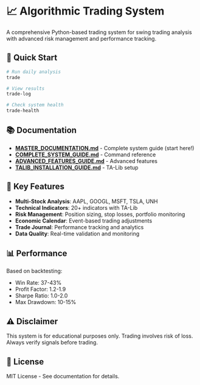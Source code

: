 # 📈 Algorithmic Trading System

A comprehensive Python-based trading system for swing trading analysis with advanced risk management and performance tracking.

## 🚀 Quick Start

```bash
# Run daily analysis
trade

# View results
trade-log

# Check system health
trade-health
```

## 📚 Documentation

- **[MASTER_DOCUMENTATION.md](MASTER_DOCUMENTATION.md)** - Complete system guide (start here!)
- **[COMPLETE_SYSTEM_GUIDE.md](COMPLETE_SYSTEM_GUIDE.md)** - Command reference
- **[ADVANCED_FEATURES_GUIDE.md](ADVANCED_FEATURES_GUIDE.md)** - Advanced features
- **[TALIB_INSTALLATION_GUIDE.md](TALIB_INSTALLATION_GUIDE.md)** - TA-Lib setup

## 🎯 Key Features

- **Multi-Stock Analysis**: AAPL, GOOGL, MSFT, TSLA, UNH
- **Technical Indicators**: 20+ indicators with TA-Lib
- **Risk Management**: Position sizing, stop losses, portfolio monitoring
- **Economic Calendar**: Event-based trading adjustments
- **Trade Journal**: Performance tracking and analytics
- **Data Quality**: Real-time validation and monitoring

## 📊 Performance

Based on backtesting:
- Win Rate: 37-43%
- Profit Factor: 1.2-1.9
- Sharpe Ratio: 1.0-2.0
- Max Drawdown: 10-15%

## ⚠️ Disclaimer

This system is for educational purposes only. Trading involves risk of loss. Always verify signals before trading.

## 📄 License

MIT License - See documentation for details.